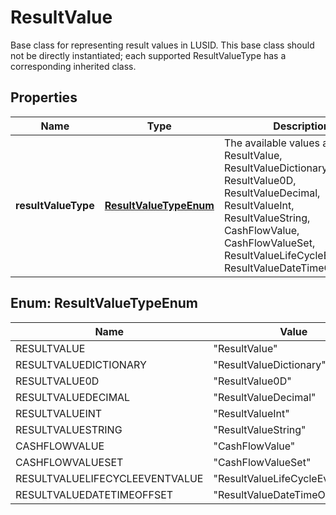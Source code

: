

# ResultValue

Base class for representing result values in LUSID.  This base class should not be directly instantiated; each supported ResultValueType has a corresponding inherited class.

## Properties

Name | Type | Description | Notes
------------ | ------------- | ------------- | -------------
**resultValueType** | [**ResultValueTypeEnum**](#ResultValueTypeEnum) | The available values are: ResultValue, ResultValueDictionary, ResultValue0D, ResultValueDecimal, ResultValueInt, ResultValueString, CashFlowValue, CashFlowValueSet, ResultValueLifeCycleEventValue, ResultValueDateTimeOffset | 



## Enum: ResultValueTypeEnum

Name | Value
---- | -----
RESULTVALUE | &quot;ResultValue&quot;
RESULTVALUEDICTIONARY | &quot;ResultValueDictionary&quot;
RESULTVALUE0D | &quot;ResultValue0D&quot;
RESULTVALUEDECIMAL | &quot;ResultValueDecimal&quot;
RESULTVALUEINT | &quot;ResultValueInt&quot;
RESULTVALUESTRING | &quot;ResultValueString&quot;
CASHFLOWVALUE | &quot;CashFlowValue&quot;
CASHFLOWVALUESET | &quot;CashFlowValueSet&quot;
RESULTVALUELIFECYCLEEVENTVALUE | &quot;ResultValueLifeCycleEventValue&quot;
RESULTVALUEDATETIMEOFFSET | &quot;ResultValueDateTimeOffset&quot;



